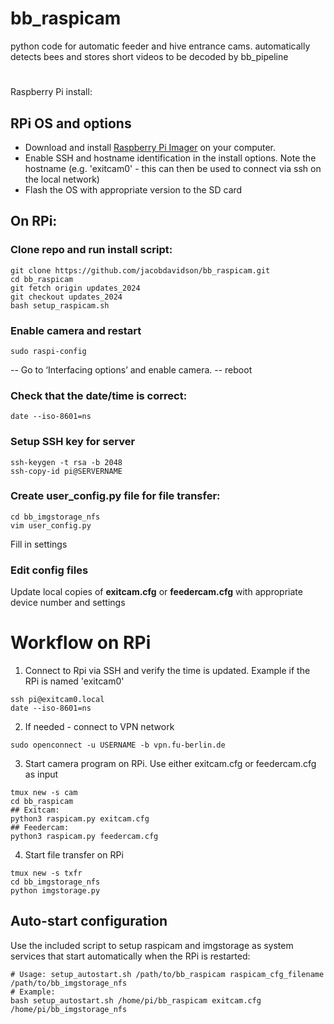 # bb_raspicam
python code for automatic feeder and hive entrance cams. automatically detects bees and stores short videos to be decoded by bb_pipeline

#
Raspberry Pi install:
## RPi OS and options
- Download and install [Raspberry Pi Imager](https://www.raspberrypi.com/software/) on your computer.
- Enable SSH and hostname identification in the install options. Note the hostname (e.g. 'exitcam0' - this can then be used to connect via ssh on the local network)
- Flash the OS with appropriate version to the SD card

##  On RPi:
### Clone repo and run install script:
```
git clone https://github.com/jacobdavidson/bb_raspicam.git
cd bb_raspicam
git fetch origin updates_2024
git checkout updates_2024
bash setup_raspicam.sh
```

### Enable camera and restart
```
sudo raspi-config
```
-- Go to ‘Interfacing options’ and enable camera.
-- reboot

### Check that the date/time is correct:
```
date --iso-8601=ns
```

### Setup SSH key for server
```
ssh-keygen -t rsa -b 2048
ssh-copy-id pi@SERVERNAME
```

### Create user_config.py file for file transfer:
```
cd bb_imgstorage_nfs
vim user_config.py
```
Fill in settings


### Edit config files
Update local copies of **exitcam.cfg** or **feedercam.cfg** with appropriate device number and settings

### 

# Workflow on RPi
1) Connect to Rpi via SSH and verify the time is updated.  Example if the RPi is named 'exitcam0'
```
ssh pi@exitcam0.local
date --iso-8601=ns
```

2) If needed - connect to VPN network
```
sudo openconnect -u USERNAME -b vpn.fu-berlin.de
```

3) Start camera program on RPi.  Use either exitcam.cfg or feedercam.cfg as input
```
tmux new -s cam
cd bb_raspicam
## Exitcam:
python3 raspicam.py exitcam.cfg 
## Feedercam:
python3 raspicam.py feedercam.cfg 

```

4) Start file transfer on RPi
```
tmux new -s txfr
cd bb_imgstorage_nfs
python imgstorage.py
```

## Auto-start configuration
Use the included script to setup raspicam and imgstorage as system services that start automatically when the RPi is restarted:
```
# Usage: setup_autostart.sh /path/to/bb_raspicam raspicam_cfg_filename /path/to/bb_imgstorage_nfs
# Example:
bash setup_autostart.sh /home/pi/bb_raspicam exitcam.cfg /home/pi/bb_imgstorage_nfs
```


